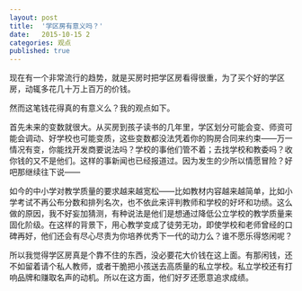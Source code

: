 ```yaml
---
layout: post
title:  '学区房有意义吗？'
date:   2015-10-15 2
categories: 观点
published: true
---
```

现在有一个非常流行的趋势，就是买房时把学区房看得很重，为了买个好的学区房，动辄多花几十万上百万的价钱。

然而这笔钱花得真的有意义么？我的观点如下。

首先未来的变数就很大。从买房到孩子读书的几年里，学区划分可能会变、师资可能会调动、好学校也可能变质，这些变数都没法凭着你的购房合同来约束——万一情况有变，你能找开发商要说法吗？学校的事他们管不着；去找学校和教委吗？收你钱的又不是他们。这样的事新闻也已经报道过。因为发生的少所以情愿冒险？好吧那继续往下说——

如今的中小学对教学质量的要求越来越宽松——比如教材内容越来越简单，比如小学考试不再公布分数和排列名次，也不依此来评判教师和学校的好坏和功绩。这么做的原因，我不好妄加猜测，有种说法是他们是想通过降低公立学校的教学质量来固化阶级。在这样的背景下，用心教学变成了徒劳无功，即使学校和老师曾经的口碑再好，他们还会有尽心尽责为你培养优秀下一代的动力么？谁不愿乐得悠闲呢？

所以我觉得学区房真是个靠不住的东西，没必要花大价钱在这上面。有那闲钱，还不如留着请个私人教师，或者干脆把小孩送去高质量的私立学校。私立学校还有打响品牌和赚取名声的动机。所以在这方面，他们好歹还愿意追求成绩。